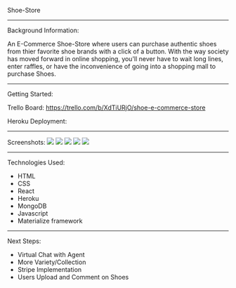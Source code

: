 Shoe-Store

-------------------------------------------------

Background Information:
 
An E-Commerce Shoe-Store where users can purchase authentic shoes from thier favorite shoe brands with a click of a button. With the way society has moved forward in online shopping, you'll never have to wait long lines, enter raffles, or have the inconvenience of going into a shopping mall to purchase Shoes.

-------------------------------------------------

Getting Started:

Trello Board: https://trello.com/b/XdTiURjO/shoe-e-commerce-store

Heroku Deployment: 


------------------------------------------------

Screenshots:
<img src= "https://i.imgur.com/VFp7UtL.png">
<img src="https://i.imgur.com/eRuYqep.png">
<img src="https://i.imgur.com/YKpbr3p.png">
<img src="https://i.imgur.com/gEVaYRp.png">
<img src="https://i.imgur.com/GsGX3PG.png">



--------------------------------
Technologies Used:
 - HTML
 - CSS
 - React
 - Heroku
 - MongoDB
 - Javascript
 - Materialize framework

-------------------------------------------------

Next Steps:
- Virtual Chat with Agent
- More Variety/Collection
- Stripe Implementation
- Users Upload and Comment on Shoes
